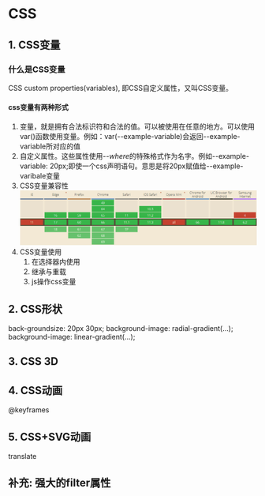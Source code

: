 # CSS
## 1. CSS变量
### 什么是CSS变量

CSS custom properties(variables), 即CSS自定义属性，又叫CSS变量。

#### css变量有两种形式

1. 变量，就是拥有合法标识符和合法的值。可以被使用在任意的地方。可以使用var()函数使用变量。例如：var(--example-variable)会返回--example-variable所对应的值
2. 自定义属性。这些属性使用--*where*的特殊格式作为名字。例如--example-variable: 20px;即使一个css声明语句。意思是将20px赋值给--example-varibale变量
3. CSS变量兼容性
![CSS变量兼容性](./images/caniuse.png)
4. CSS变量使用
    1. 在选择器内使用
    2. 继承与重载
    3. js操作css变量
## 2. CSS形状
back-groundsize: 20px 30px;
background-image: radial-gradient(...);
background-image: linear-gradient(...);
## 3. CSS 3D
## 4. CSS动画
@keyframes
## 5. CSS+SVG动画
translate
## 补充: 强大的filter属性